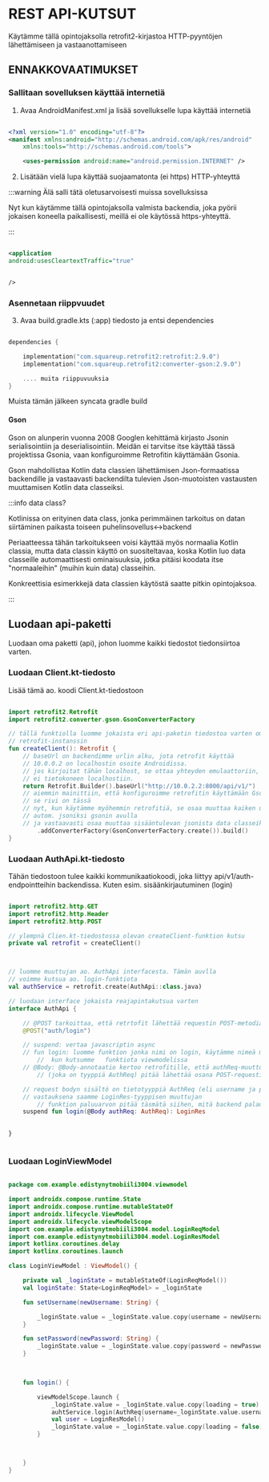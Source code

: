 # REST API-KUTSUT

Käytämme tällä opintojaksolla retrofit2-kirjastoa HTTP-pyyntöjen lähettämiseen ja vastaanottamiseen

## ENNAKKOVAATIMUKSET

### Sallitaan sovelluksen käyttää internetiä

1) Avaa AndroidManifest.xml ja lisää sovellukselle lupa käyttää internetiä

```xml

<?xml version="1.0" encoding="utf-8"?>
<manifest xmlns:android="http://schemas.android.com/apk/res/android"
    xmlns:tools="http://schemas.android.com/tools">

    <uses-permission android:name="android.permission.INTERNET" />

```

2) Lisätään vielä lupa käyttää suojaamatonta (ei https) HTTP-yhteyttä

:::warning Älä salli tätä oletusarvoisesti muissa sovelluksissa

Nyt kun käytämme tällä opintojaksolla valmista backendia, joka pyörii jokaisen koneella paikallisesti, meillä ei ole käytössä https-yhteyttä.

:::

```xml

<application
android:usesCleartextTraffic="true" 


/>

```

### Asennetaan riippvuudet

3) Avaa build.gradle.kts (:app) tiedosto ja entsi dependencies



```kts

dependencies {

    implementation("com.squareup.retrofit2:retrofit:2.9.0")
    implementation("com.squareup.retrofit2:converter-gson:2.9.0")

    .... muita riippuvuuksia
}

```

Muista tämän jälkeen syncata gradle build

#### Gson

Gson on alunperin vuonna 2008 Googlen kehittämä kirjasto Jsonin serialisointiin ja deserialisointiin. Meidän ei tarvitse itse käyttää tässä projektissa Gsonia, vaan konfiguroimme Retrofitin käyttämään Gsonia. 

Gson mahdollistaa Kotlin data classien lähettämisen Json-formaatissa backendille ja vastaavasti backendilta tulevien Json-muotoisten vastausten muuttamisen Kotlin data classeiksi.



:::info data class?

Kotlinissa on erityinen data class, jonka perimmäinen tarkoitus on datan siirtäminen paikasta toiseen  puhelinsovellus<->backend

Periaatteessa tähän tarkoitukseen voisi käyttää myös normaalia Kotlin classia, mutta data classin käyttö on suositeltavaa, koska Kotlin luo data classeille automaattisesti ominaisuuksia, jotka pitäisi koodata itse "normaaleihin" (muihin kuin data) classeihin.

Konkreettisia esimerkkejä data classien käytöstä saatte pitkin opintojaksoa.    


:::



## Luodaan api-paketti
Luodaan oma paketti (api), johon luomme kaikki tiedostot tiedonsiirtoa varten. 

### Luodaan Client.kt-tiedosto

Lisää tämä ao. koodi Client.kt-tiedostoon

```kt

import retrofit2.Retrofit
import retrofit2.converter.gson.GsonConverterFactory

// tällä funktiolla luomme jokaista eri api-paketin tiedostoa varten oman 
// retrofit-instanssin
fun createClient(): Retrofit {
    // baseUrl on backendimme urlin alku, jota retrofit käyttää
    // 10.0.0.2 on localhostin osoite Androidissa.
    // jos kirjoitat tähän localhost, se ottaa yhteyden emulaattoriin, 
    // ei tietokoneen localhostiin.
    return Retrofit.Builder().baseUrl("http://10.0.2.2:8000/api/v1/")
    // aiemmin mainittiin, että konfiguroimme retrofitin käyttämään Gsonia
    // se rivi on tässä
    // nyt, kun käytämme myöhemmin retrofitiä, se osaa muuttaa kaiken uloslähtevän datan
    // autom. jsoniksi gsonin avulla 
    // ja vastaavasti osaa muuttaa sisääntulevan jsonista data classeiksi.
        .addConverterFactory(GsonConverterFactory.create()).build()
}


```

### Luodaan AuthApi.kt-tiedosto

Tähän tiedostoon tulee kaikki kommunikaatiokoodi, joka liittyy api/v1/auth-endpointteihin backendissa. Kuten esim. sisäänkirjautuminen (login)


```kt

import retrofit2.http.GET
import retrofit2.http.Header
import retrofit2.http.POST

// ylempnä Clien.kt-tiedostossa olevan createClient-funktion kutsu
private val retrofit = createClient()



// luomme muuttujan ao. AuthApi interfacesta. Tämän auvlla
// voimme kutsua ao. login-funktiota
val authService = retrofit.create(AuthApi::class.java)

// luodaan interface jokaista reajapintakutsua varten
interface AuthApi {

    // @POST tarkoittaa, että retrtofit lähettää requestin POST-metodia käyttäen
    @POST("auth/login")

    // suspend: vertaa javascriptin async
    // fun login: luomme funktion jonka nimi on login, käytämme nimeä myöhemmin, 
        //  kun kutsumme   funktiota viewmodelissa
    // @Body: @Body-annotaatio kertoo retrofitille, että authReq-muuttuja 
        // (joka on tyyppiä AuthReq) pitää lähettää osana POST-requestin bodya

    // request bodyn sisältö on tietotyyppiä AuthReq (eli username ja password)
    // vastauksena saamme LoginRes-tyyppisen muuttujan
        // funktion paluuarvon pitää täsmätä siihen, mitä backend palauttaa
    suspend fun login(@Body authReq: AuthReq): LoginRes

    
}



```

### Luodaan LoginViewModel

```kt

package com.example.edistynytmobiili3004.viewmodel

import androidx.compose.runtime.State
import androidx.compose.runtime.mutableStateOf
import androidx.lifecycle.ViewModel
import androidx.lifecycle.viewModelScope
import com.example.edistynytmobiili3004.model.LoginReqModel
import com.example.edistynytmobiili3004.model.LoginResModel
import kotlinx.coroutines.delay
import kotlinx.coroutines.launch

class LoginViewModel : ViewModel() {

    private val _loginState = mutableStateOf(LoginReqModel())
    val loginState: State<LoginReqModel> = _loginState

    fun setUsername(newUsername: String) {

        _loginState.value = _loginState.value.copy(username = newUsername)
    }

    fun setPassword(newPassword: String) {
        _loginState.value = _loginState.value.copy(password = newPassword)
    }

    

    fun login() {

        viewModelScope.launch {
            _loginState.value = _loginState.value.copy(loading = true)
            auhtService.login(AuthReq(username=_loginState.value.username, password=_loginState.value.password))
            val user = LoginResModel()
            _loginState.value = _loginState.value.copy(loading = false)
        }



    }
}


```

